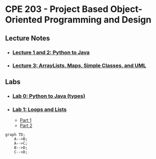 # CPE 203 - Project Based Object-Oriented Programming and Design

## Lecture Notes
- ### [Lecture 1 and 2: Python to Java](./PythontoJava.md)
- ### [Lecture 3: ArrayLists, Maps, Simple Classes, and UML](./ClassesUML.md)

## Labs
- ### [Lab 0: Python to Java (types)](Lab0)
- ### [Lab 1: Loops and Lists](http://users.csc.calpoly.edu/~klmork/203/labs/lab1.html)
    - [Part 1](https://github.com/ishaansathaye/part1)
    - [Part 2](https://github.com/ishaansathaye/part2)


```mermaid
graph TD;
    A-->B;
    A-->C;
    B-->D;
    C-->D;
```